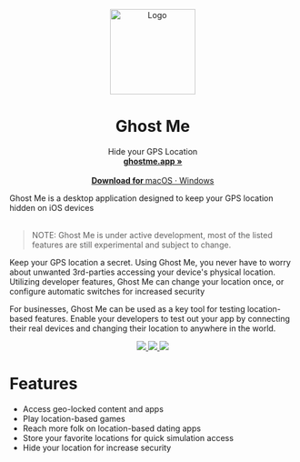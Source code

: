<p align="center">
  <a href="#">
    
  </a>
  <p align="center">
   <img width="150" height="150" src="https://pbs.twimg.com/profile_images/1548477046392705027/Sg9DOhYd_400x400.jpg" alt="Logo">
  </p>
  <h1 align="center"><b>Ghost Me</b></h1>
  <p align="center">
  Hide your GPS Location
    <br />
    <a href="https://ghostme.app"><strong>ghostme.app »</strong></a>
    <br />
    <br />
    <a href="https://github.com/Ghost-Me/GhostMe/releases" target="_blank">
    <b>Download for </b>
    macOS
    ·
    Windows
    <br />
    </a>
  </p>
</p>
Ghost Me is a desktop application designed to keep your GPS location hidden on iOS devices
<br/>
<br/>

> NOTE: Ghost Me is under active development, most of the listed features are still experimental and subject to change.

Keep your GPS location a secret. Using Ghost Me, you never have to worry about unwanted 3rd-parties accessing your device's physical location. Utilizing developer features, Ghost Me can change your location once, or configure automatic switches for increased security

For businesses, Ghost Me can be used as a key tool for testing location-based features. Enable your developers to test out your app by connecting their real devices and changing their location to anywhere in the world.

<p align="center">
  <a href="https://twitter.com/getghostme">
    <img src="https://img.shields.io/badge/Twitter-00acee?logo=twitter&logoColor=white" />
  </a>
  <a href="https://instagram.com/getghostme">
    <img src="https://img.shields.io/badge/Instagram-E4405F?logo=instagram&logoColor=white" />
  </a>
  <img src="https://img.shields.io/static/v1?label=Stage&message=Alpha&color=2BB4AB" />
  <br />
</p>

# Features
- Access geo-locked content and apps
- Play location-based games
- Reach more folk on location-based dating apps
- Store your favorite locations for quick simulation access
- Hide your location for increase security
